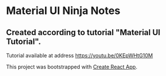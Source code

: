 # Material UI Ninja Notes

## Created according to tutorial "Material UI Tutorial".

Tutorial available at address https://youtu.be/0KEpWHtG10M

This project was bootstrapped with [Create React App](https://github.com/facebook/create-react-app).
